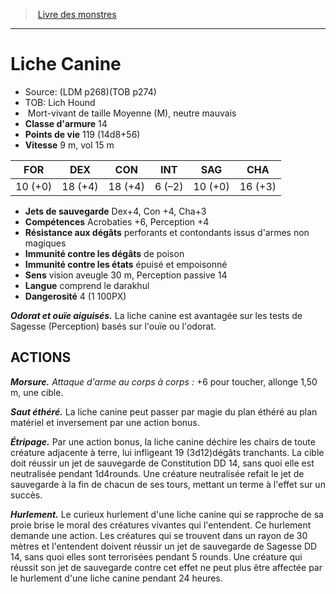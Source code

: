 ﻿> [Livre des monstres](tome_of_beasts_old.md)

---

# Liche Canine

- Source: (LDM p268)(TOB p274)
- TOB: Lich Hound
-  Mort-vivant de taille Moyenne (M), neutre mauvais
- **Classe d'armure** 14
- **Points de vie** 119 (14d8+56)
- **Vitesse** 9 m, vol 15 m

|FOR|DEX|CON|INT|SAG|CHA|
|---|---|---|---|---|---|
|10 (+0)|18 (+4)|18 (+4)|6 (–2)|10 (+0)|16 (+3)|

- **Jets de sauvegarde** Dex+4, Con +4, Cha+3
- **Compétences** Acrobaties +6, Perception +4
- **Résistance aux dégâts** perforants et contondants issus d'armes non magiques
- **Immunité contre les dégâts** de poison
- **Immunité contre les états** épuisé et empoisonné
- **Sens** vision aveugle 30 m, Perception passive 14
- **Langue** comprend le darakhul
- **Dangerosité** 4 (1 100PX)

**_Odorat et ouïe aiguisés._** La liche canine est avantagée sur les tests de Sagesse (Perception) basés sur l'ouïe ou l'odorat.

## ACTIONS

**_Morsure._** _Attaque d'arme au corps à corps :_ +6 pour toucher, allonge 1,50 m, une cible.

**_Saut éthéré._** La liche canine peut passer par magie du plan éthéré au plan matériel et inversement par une action bonus.

**_Étripage._** Par une action bonus, la liche canine déchire les chairs de toute créature adjacente à terre, lui infligeant 19 (3d12)dégâts tranchants. La cible doit réussir un jet de sauvegarde de Constitution DD 14, sans quoi elle est neutralisée pendant 1d4rounds. Une créature neutralisée refait le jet de sauvegarde à la fin de chacun de ses tours, mettant un terme à l'effet sur un succès.

**_Hurlement._** Le curieux hurlement d'une liche canine qui se rapproche de sa proie brise le moral des créatures vivantes qui l'entendent. Ce hurlement demande une action. Les créatures qui se trouvent dans un rayon de 30 mètres et l'entendent doivent réussir un jet de sauvegarde de Sagesse DD 14, sans quoi elles sont terrorisées pendant 5 rounds. Une créature qui réussit son jet de sauvegarde contre cet effet ne peut plus être affectée par le hurlement d'une liche canine pendant 24 heures.

